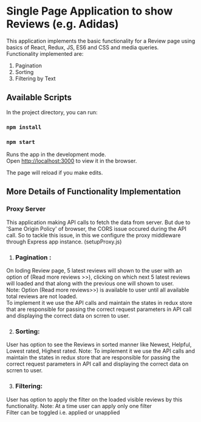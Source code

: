 # Single Page Application to show Reviews (e.g. Adidas)

This application implements the basic functionality for a Review page using basics of React, Redux, JS, ES6 and CSS and media queries.\
Functionality implemented are:
1. Pagination 
2. Sorting
3. Filtering by Text

## Available Scripts

In the project directory, you can run:
### `npm install`
### `npm start`

Runs the app in the development mode.\
Open [http://localhost:3000](http://localhost:3000) to view it in the browser.

The page will reload if you make edits.

## More Details of Functionality Implementation

### Proxy Server
This application making API calls to fetch the data from server. But due to 'Same Origin Policy' of browser, the CORS issue occured during the API call. So to tackle this issue, in this we configure the proxy middleware through Express app instance. (setupProxy.js)

1. ### Pagination : 
On loding Review page, 5 latest reviews will shown to the user with an option of (Read more reviews >>), clicking on which next 5 latest reviews will loaded and that along with the previous one will shown to user.\
Note: Option (Read more reviews>>) is available to user until all available total reviews are not loaded.\
To implement it we use the API calls and maintain the states in redux store that are responsible for passing the correct request parameters in API call and displaying the correct data on scrren to user.

2. ### Sorting: 
User has option to see the Reviews in sorted manner like Newest, Helpful, Lowest rated, Highest rated.
Note: To implement it we use the API calls and maintain the states in redux store that are responsible for passing the correct request parameters in API call and displaying the correct data on scrren to user.

3. ### Filtering: 
User has option to apply the filter on the loaded visible reviews by this functionality.
Note: At a time user can apply only one filter\
Filter can be toggled i.e. applied or unapplied

